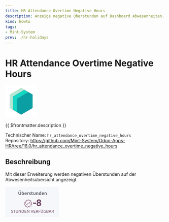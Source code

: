 ```yaml
---
title: HR Attendance Overtime Negative Hours
description: Anzeige negative Überstunden auf Dashboard Abwesenheiten.
kind: howto
tags:
- Mint-System
prev: ./hr-holidays
---
```

# HR Attendance Overtime Negative Hours
![icon_oms_box](attachments/icons_odoo_mint_system.png)

{{ $frontmatter.description }}

Technischer Name: `hr_attendance_overtime_negative_hours`\
Repository: <https://github.com/Mint-System/Odoo-Apps-HR/tree/16.0/hr_attendance_overtime_negative_hours>

## Beschreibung

Mit dieser Erweiterung werden negativen Überstunden auf der Abwesenheitsübersicht angezeigt.

![](attachments/HR%20Attendance%20Overtime%20Negative%20Hours.png)

